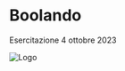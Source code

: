 # Boolando

Esercitazione 4 ottobre 2023






![Logo](https://hiringplatform.boolean.careers/images/logo.png)

